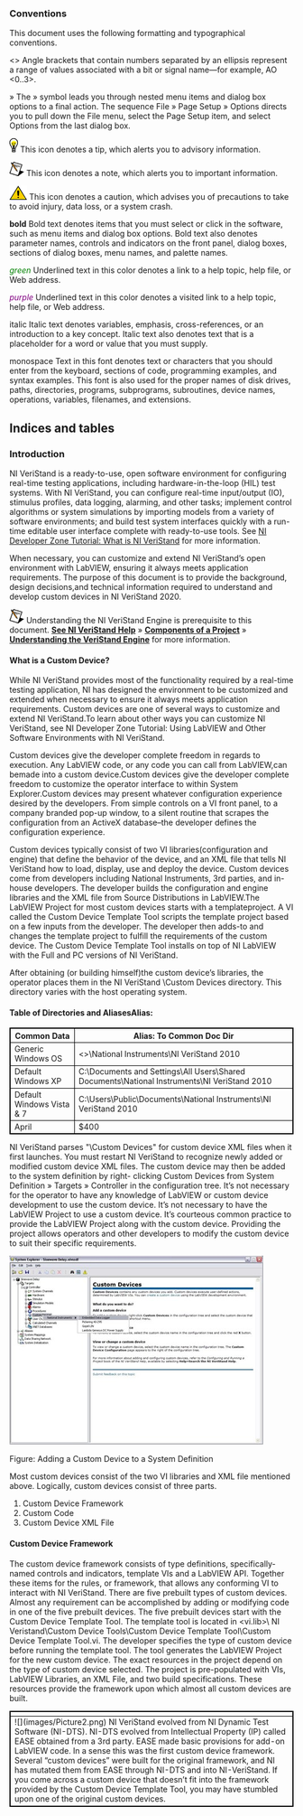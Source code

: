 ### Conventions
This document uses the following formatting and typographical conventions.

<>	Angle brackets that contain numbers separated by an ellipsis represent a range of values associated with a bit or signal name—for example, AO <0..3>.

»	The » symbol leads you through nested menu items and dialog box options to a final action. The sequence File » Page Setup » Options directs you to pull down the File menu, select the Page Setup item, and select Options from the last dialog box.

![](images/Picture1.png) This icon denotes a tip, which alerts you to advisory information.

 	
![](images/Picture2.png) This icon denotes a note, which alerts you to important information.

 	
![](images/Picture3.png) This icon denotes a caution, which advises you of precautions to take to avoid injury, data loss, or a system crash.

**bold**	Bold text denotes items that you must select or click in the software, such as menu items and dialog box options. Bold text also denotes parameter names, controls and indicators on the front panel, dialog boxes, sections of dialog boxes, menu names, and palette names.

<span style="color:green">*green*</span>	Underlined text in this color denotes a link to a help topic, help file, or Web address.

<span style="color:purple">*purple*</span>	Underlined text in this color denotes a visited link to a help topic, help file, or Web address.

italic	Italic text denotes variables, emphasis, cross-references, or an introduction to a key concept. Italic text also denotes text that is a placeholder for a word or value that you must supply.

monospace	Text in this font denotes text or characters that you should enter from the keyboard, sections of code, programming examples, and syntax examples. This font is also used for the proper names of disk drives, paths, directories,
programs, subprograms, subroutines, device names, operations, variables, filenames, and extensions.



## Indices and tables

### Introduction


NI VeriStand is a ready-to-use, open software environment for configuring real-time testing applications, including hardware-in-the-loop (HIL) test systems. With NI VeriStand, you can configure real-time input/output (IO), stimulus profiles, data logging, alarming, and other tasks; implement control algorithms or system simulations by importing models from a variety of software environments; and build test system interfaces quickly with a run-time editable user interface complete with ready-to-use tools. See <font color='green'>[NI Developer Zone Tutorial: What is NI VeriStand](https://www.ni.com/en-us/shop/data-acquisition-and-control/application-software-for-data-acquisition-and-control-category/what-is-veristand.html)</font> for more information.

When necessary, you can customize and extend NI VeriStand’s open environment with LabVIEW, ensuring it always meets application requirements. The purpose of this document is to provide the background, design decisions,and technical information required to understand and develop custom devices in NI VeriStand 2020. 

![](images/Picture2.png) Understanding the NI VeriStand Engine is prerequisite to this document.  **[See NI VeriStand Help](https://zone.ni.com/reference/en-XX/help/372846B-01/)** » **[Components of a Project](https://zone.ni.com/reference/en-XX/help/372846B-01/TOC5.htm)** » **[Understanding the VeriStand Engine](https://zone.ni.com/reference/en-XX/help/372846B-01/veristand/understanding_vs_engine/)** for more information.


#### What is a Custom Device?

While NI VeriStand provides most of the functionality required by a real-time testing application, NI has designed the environment to be customized and extended when necessary to ensure it always meets application requirements.  Custom devices are one of several ways to customize and extend NI VeriStand.To learn about other ways you can customize NI VeriStand, see NI Developer Zone Tutorial: Using LabVIEW and Other Software Environments with NI VeriStand.

Custom devices give the developer complete freedom in regards to execution.  Any LabVIEW code, or any code you can call from LabVIEW,can bemade into a custom device.Custom devices give the developer complete freedom to customize the operator interface to within System Explorer.Custom devices may present whatever configuration experience desired by the developers.  From simple controls on a VI front panel, to a company branded pop-up window, to a silent routine that scrapes the configuration from an ActiveX database–the developer defines the configuration experience.

Custom devices typically consist of two VI libraries(configuration and engine) that define the behavior of the device, and an XML file that tells NI VeriStand how to load, display, use and deploy the device.  Custom devices come from developers including National Instruments, 3rd parties, and in-house developers.  The developer builds the configuration and engine libraries and the XML file from Source Distributions in LabVIEW.The LabVIEW Project for most custom devices starts with a templateproject.  A VI called the Custom Device Template Tool scripts the template project based on a few inputs from the developer. The developer then adds-to and changes the template project to fulfill the requirements of the custom device.  The Custom Device Template Tool installs on top of NI LabVIEW with the Full and PC versions of NI VeriStand.



After obtaining (or building himself)the custom device’s libraries, the operator places them in the NI VeriStand <CommonData>\Custom Devices directory.  This directory varies with the host operating system.

#### Table of Directories and Aliases<Common Data>Alias:



<head>
<style>
table, th, td {
  border: 1px solid black;
}
</style>
</head>
<body>

<table>
	<tr>
		<th>Common Data</th>
		 <th>Alias: To Common Doc Dir</th>
 	</tr>
 	<tr>
  		 <td>Generic Windows OS</td>
       <td><<Public Documents>>\National Instruments\NI VeriStand 2010</td>
 	</tr>
	<tr>
  		<td>Default Windows XP</td>
   	<td>C:\Documents and Settings\All Users\Shared Documents\National Instruments\NI VeriStand 2010</td>
 	</tr>
	<tr>
  		<td>Default Windows Vista & 7</td>
   	<td>C:\Users\Public\Documents\National Instruments\NI VeriStand 2010</td>
 	</tr>
	<tr>
  		<td>April</td>
   	<td>$400</td>
 	</tr>
</table>
 
</body>





NI VeriStand parses "<Common Data>\Custom Devices" for custom device XML files when it first launches. You must restart NI VeriStand to recognize newly added or modified custom device XML files. The custom device may then be added to the system definition by right- clicking Custom Devices from System Definition » Targets » Controller in the configuration tree.
It’s not necessary for the operator to have any knowledge of LabVIEW or custom device development to use the custom device. It’s not necessary to have the LabVIEW Project to use a custom device. It’s courteous common practice to provide the LabVIEW Project along with the custom device. Providing the project allows operators and other developers to modify the custom device to suit their specific requirements.

![](images/Picture4.jpg)

Figure: Adding a Custom Device to a System Definition

Most custom devices consist of the two VI libraries and XML file mentioned above. Logically, custom devices consist of three parts.
1.	Custom Device Framework
2.	Custom Code
3.	Custom Device XML File

#### Custom Device Framework

The custom device framework consists of type definitions, specifically-named controls and indicators, template VIs and a LabVIEW API. Together these items for the rules, or framework, that allows any conforming VI to interact with NI VeriStand. There are five prebuilt types of custom devices. Almost any requirement can be accomplished by adding or modifying code in one of the five prebuilt devices.
The five prebuilt devices start with the Custom Device Template Tool. The template tool is located in <vi.lib>\ NI Veristand\Custom Device Tools\Custom Device Template Tool\Custom Device Template Tool.vi.
The developer specifies the type of custom device before running the template tool. The tool generates the LabVIEW Project for the new custom device. The exact resources in the project depend on the type of custom device selected.
The project is pre-populated with VIs, LabVIEW Libraries, an XML File, and two build specifications. These resources provide the framework upon which almost all custom devices are built.


<head>
<style>
table, th, td {
  border: 1px solid black;
}
</style>
</head>
<body>

<table>
   <tr>
		<th></th>
 	</tr>
    	<tr>
  		 <td>![](images/Picture2.png)  NI VeriStand evolved from NI Dynamic Test Software (NI-DTS). NI-DTS evolved from Intellectual Property (IP) called EASE obtained from a 3rd party. EASE made basic provisions for add-on LabVIEW code. In a sense this was the first custom device framework. Several “custom devices” were built for the original framework, and NI has mutated them from EASE through NI-DTS and into NI-VeriStand. If you come across a
custom device that doesn’t fit into the framework provided by the Custom Device Template Tool, you may have stumbled upon one of the original custom devices.
</td>
 	</tr>

</table>
 
</body>